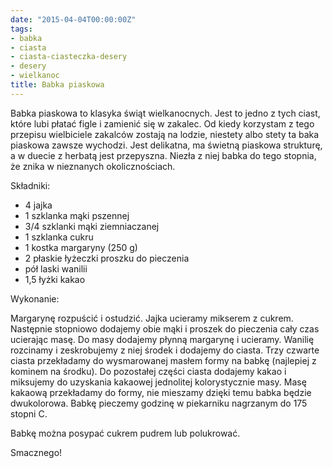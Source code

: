 ```yaml
---
date: "2015-04-04T00:00:00Z"
tags:
- babka
- ciasta
- ciasta-ciasteczka-desery
- desery
- wielkanoc
title: Babka piaskowa
---
```

Babka piaskowa to klasyka świąt wielkanocnych. Jest to jedno z tych ciast, które lubi płatać figle i zamienić się w zakalec. Od kiedy korzystam z tego przepisu wielbiciele zakalców zostają na lodzie, niestety albo stety ta baka piaskowa zawsze wychodzi. Jest delikatna, ma świetną piaskowa strukturę, a w duecie z herbatą jest przepyszna. Niezła z niej babka do tego stopnia, że znika w nieznanych okolicznościach.

Składniki:
* 4 jajka
* 1 szklanka mąki pszennej
* 3/4 szklanki mąki ziemniaczanej
* 1 szklanka cukru
* 1 kostka margaryny (250 g)
* 2 płaskie łyżeczki proszku do pieczenia
* pół laski wanilii
* 1,5 łyżki kakao

Wykonanie:

Margarynę rozpuścić i ostudzić. Jajka ucieramy mikserem z cukrem. Następnie stopniowo dodajemy obie mąki i proszek do pieczenia cały czas ucierając masę. Do masy dodajemy płynną margarynę i ucieramy. Wanilię rozcinamy i zeskrobujemy z niej środek i dodajemy do ciasta. Trzy czwarte ciasta przekładamy do wysmarowanej masłem formy na babkę (najlepiej z kominem na środku). Do pozostałej części ciasta dodajemy kakao i miksujemy do uzyskania kakaowej jednolitej kolorystycznie masy. Masę kakaową przekładamy do formy, nie mieszamy dzięki temu babka będzie dwukolorowa. Babkę pieczemy godzinę w piekarniku nagrzanym do 175 stopni C.

Babkę można posypać cukrem pudrem lub polukrować.

Smacznego!
    